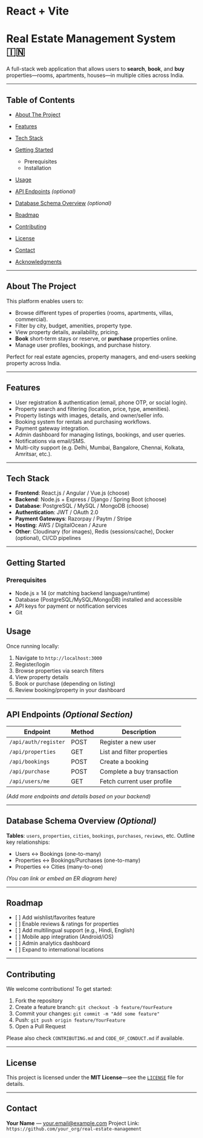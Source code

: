 # React + Vite
# Real Estate Management System 🇮🇳

A full-stack web application that allows users to **search**, **book**, and **buy** properties—rooms, apartments, houses—in multiple cities across India.

---

## Table of Contents

* [About The Project](#about-the-project)
* [Features](#features)
* [Tech Stack](#tech-stack)
* [Getting Started](#getting-started)

  * Prerequisites
  * Installation
* [Usage](#usage)
* [API Endpoints](#api-endpoints) *(optional)*
* [Database Schema Overview](#database-schema-overview) *(optional)*
* [Roadmap](#roadmap)
* [Contributing](#contributing)
* [License](#license)
* [Contact](#contact)
* [Acknowledgments](#acknowledgments)

---

## About The Project

This platform enables users to:

* Browse different types of properties (rooms, apartments, villas, commercial).
* Filter by city, budget, amenities, property type.
* View property details, availability, pricing.
* **Book** short-term stays or reserve, or **purchase** properties online.
* Manage user profiles, bookings, and purchase history.

Perfect for real estate agencies, property managers, and end-users seeking property across India.

---

## Features

* User registration & authentication (email, phone OTP, or social login).
* Property search and filtering (location, price, type, amenities).
* Property listings with images, details, and owner/seller info.
* Booking system for rentals and purchasing workflows.
* Payment gateway integration.
* Admin dashboard for managing listings, bookings, and user queries.
* Notifications via email/SMS.
* Multi-city support (e.g. Delhi, Mumbai, Bangalore, Chennai, Kolkata, Amritsar, etc.).

---

## Tech Stack

* **Frontend**: React.js / Angular / Vue.js (choose)
* **Backend**: Node.js + Express / Django / Spring Boot (choose)
* **Database**: PostgreSQL / MySQL / MongoDB (choose)
* **Authentication**: JWT / OAuth 2.0
* **Payment Gateways**: Razorpay / Paytm / Stripe
* **Hosting**: AWS / DigitalOcean / Azure
* **Other**: Cloudinary (for images), Redis (sessions/cache), Docker (optional), CI/CD pipelines

---

## Getting Started

### Prerequisites

* Node.js ≥ 14 (or matching backend language/runtime)
* Database (PostgreSQL/MySQL/MongoDB) installed and accessible
* API keys for payment or notification services
* Git



## Usage

Once running locally:

1. Navigate to `http://localhost:3000`
2. Register/login
3. Browse properties via search filters
4. View property details
5. Book or purchase (depending on listing)
6. Review booking/property in your dashboard

---

## API Endpoints *(Optional Section)*

| Endpoint             | Method | Description                |
| -------------------- | ------ | -------------------------- |
| `/api/auth/register` | POST   | Register a new user        |
| `/api/properties`    | GET    | List and filter properties |
| `/api/bookings`      | POST   | Create a booking           |
| `/api/purchase`      | POST   | Complete a buy transaction |
| `/api/users/me`      | GET    | Fetch current user profile |

*(Add more endpoints and details based on your backend)*

---

## Database Schema Overview *(Optional)*

**Tables**: `users`, `properties`, `cities`, `bookings`, `purchases`, `reviews`, etc.
Outline key relationships:

* Users ↔ Bookings (one-to-many)
* Properties ↔ Bookings/Purchases (one-to-many)
* Properties ↔ Cities (many-to-one)

*(You can link or embed an ER diagram here)*

---

## Roadmap

* \[ ] Add wishlist/favorites feature
* \[ ] Enable reviews & ratings for properties
* \[ ] Add multilingual support (e.g., Hindi, English)
* \[ ] Mobile app integration (Android/iOS)
* \[ ] Admin analytics dashboard
* \[ ] Expand to international locations

---

## Contributing

We welcome contributions! To get started:

1. Fork the repository
2. Create a feature branch: `git checkout -b feature/YourFeature`
3. Commit your changes: `git commit -m "Add some feature"`
4. Push: `git push origin feature/YourFeature`
5. Open a Pull Request

Please also check `CONTRIBUTING.md` and `CODE_OF_CONDUCT.md` if available.

---

## License

This project is licensed under the **MIT License**—see the [`LICENSE`](LICENSE) file for details.

---

## Contact

**Your Name** — [your.email@example.com](mailto:your.email@example.com)
Project Link: `https://github.com/your_org/real-estate-management`


